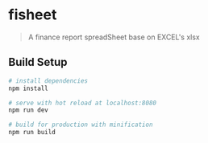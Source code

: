 # fisheet

> A finance report spreadSheet base on EXCEL's xlsx

## Build Setup

``` bash
# install dependencies
npm install

# serve with hot reload at localhost:8080
npm run dev

# build for production with minification
npm run build
```
 